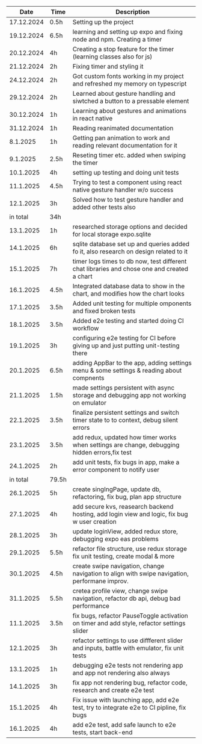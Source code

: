 | Date       | Time  | Description                                                                                   |
| ---------- | ----- | --------------------------------------------------------------------------------------------- |
| 17.12.2024 | 0.5h  | Setting up the project                                                                        |
| 19.12.2024 | 6.5h  | learning and setting up expo and fixing node and npm. Creating a timer                        |
| 20.12.2024 | 4h    | Creating a stop feature for the timer (learning classes also for js)                          |
| 21.12.2024 | 2h    | Fixing timer and styling it                                                                   |
| 24.12.2024 | 2h    | Got custom fonts working in my project and refreshed my memory on typescript                  |
| 29.12.2024 | 2h    | Learned about gesture handling and siwtched a button to a pressable element                   |
| 30.12.2024 | 1h    | Learning about gestures and animations in react native                                        |
| 31.12.2024 | 1h    | Reading reanimated documentation                                                              |
| 8.1.2025   | 1h    | Getting pan animation to work and reading relevant documentation for it                       |
| 9.1.2025   | 2.5h  | Reseting timer etc. added when swiping the timer                                              |
| 10.1.2025  | 4h    | setting up testing and doing unit tests                                                       |
| 11.1.2025  | 4.5h  | Trying to test a component using react native gesture handler w/o success                     |
| 12.1.2025  | 3h    | Solved how to test gesture handler and added other tests also                                 |
| in total   | 34h   |                                                                                               |
| 13.1.2025  | 1h    | researched storage options and decided for local storage expo.sqlite                          |
| 14.1.2025  | 6h    | sqlite database set up and queries added fo it, also research on design related to it         |
| 15.1.2025  | 7h    | timer logs times to db now, test different chat libraries and chose one and created a chart   |
| 16.1.2025  | 4.5h  | Integrated database data to show in the chart, and modifies how the chart looks               |
| 17.1.2025  | 3.5h  | Added unit testing for multiple omponents and fixed broken tests                              |
| 18.1.2025  | 3.5h  | Added e2e testing and started doing CI workflow                                               |
| 19.1.2025  | 3h    | configuring e2e testing for CI before giving up and just putting unit-testing there           |
| 20.1.2025  | 6.5h  | adding AppBar to the app, adding settings menu & some settings & reading about compnents      |
| 21.1.2025  | 1.5h  | made settings persistent with async storage and debugging app not working on emulator         |
| 22.1.2025  | 3.5h  | finalize persistent settings and switch timer state to to context, debug silent errors        |
| 23.1.2025  | 3.5h  | add redux, updated how timer works when settings are change, debugging hidden errors,fix test |
| 24.1.2025  | 2h    | add unit tests, fix bugs in app, make a error component to notify user                        |
| in total   | 79.5h |                                                                                               |
| 26.1.2025  | 5h    | create singIngPage, update db, refactoring, fix bug, plan app structure                       |
| 27.1.2025  | 4h    | add secure kvs, reasearch backend hosting, add login view and logic, fix bug w user creation  |
| 28.1.2025  | 3h    | update loginView, added redux store, debugging expo eas problems                              |
| 29.1.2025  | 5.5h  | refactor file structure, use redux storage fix unit testing, create modal & more              |
| 30.1.2025  | 4.5h  | create swipe navigation, change navigation to align with swipe navigation, performane improv. |
| 31.1.2025  | 5.5h  | cretea profile view, change swipe navigation, refactor db api, debug bad performance          |
| 11.1.2025  | 3.5h  | fix bugs, refactor PauseToggle activation on timer and add style, refactor settings slider    |
| 12.1.2025  | 3h    | refactor settings to use diffferent slider and inputs, battle with emulator, fix unit tests   |
| 13.1.2025  | 1h    | debugging e2e tests not rendering app and app not rendering also always                       |
| 14.1.2025  | 3h    | fix app not rendering bug, refactor code, research and create e2e test                        |
| 15.1.2025  | 4h    | Fix issue with launching app, add e2e test, try to integrate e2e to CI pipline, fix bugs      |
| 16.1.2025  | 4h    | add e2e test, add safe launch to e2e tests, start back-end                                    |
